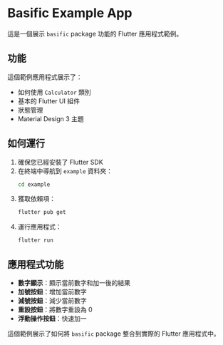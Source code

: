 # Basific Example App

這是一個展示 `basific` package 功能的 Flutter 應用程式範例。

## 功能

這個範例應用程式展示了：
- 如何使用 `Calculator` 類別
- 基本的 Flutter UI 組件
- 狀態管理
- Material Design 3 主題

## 如何運行

1. 確保您已經安裝了 Flutter SDK
2. 在終端中導航到 `example` 資料夾：
   ```bash
   cd example
   ```
3. 獲取依賴項：
   ```bash
   flutter pub get
   ```
4. 運行應用程式：
   ```bash
   flutter run
   ```

## 應用程式功能

- **數字顯示**：顯示當前數字和加一後的結果
- **加號按鈕**：增加當前數字
- **減號按鈕**：減少當前數字  
- **重設按鈕**：將數字重設為 0
- **浮動操作按鈕**：快速加一

這個範例展示了如何將 `basific` package 整合到實際的 Flutter 應用程式中。
